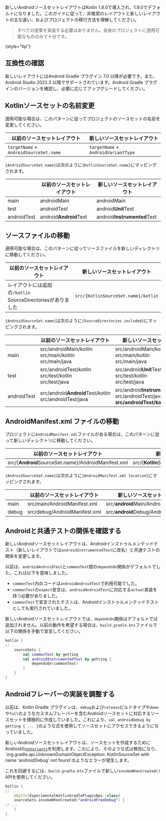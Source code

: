 [//]: # (title: Androidソースセットレイアウト)

新しいAndroidソースセットレイアウトはKotlin 1.8.0で導入され、1.9.0でデフォルトになりました。このガイドに従って、非推奨のレイアウトと新しいレイアウトの主な違い、およびプロジェクトの移行方法を理解してください。

> すべての提案を実装する必要はありません。自身のプロジェクトに適用可能なもののみで十分です。
>
{style="tip"}

## 互換性の確認

新しいレイアウトにはAndroid Gradle プラグイン 7.0 以降が必要です。また、Android Studio 2022.3 以降でサポートされています。Android Gradle プラグインのバージョンを確認し、必要に応じてアップグレードしてください。

## Kotlinソースセットの名前変更

適用可能な場合は、このパターンに従ってプロジェクトのソースセットの名前を変更してください。

| 以前のソースセットレイアウト           | 新しいソースセットレイアウト        |
|------------------------------------|---------------------------------|
| `targetName` + `AndroidSourceSet.name` | `targetName` + `AndroidVariantType` |

`{AndroidSourceSet.name}`は次のように`{KotlinSourceSet.name}`にマッピングされます。

|             | 以前のソースセットレイアウト | 新しいソースセットレイアウト           |
|-------------|--------------------------|------------------------------------|
| main        | androidMain              | androidMain                        |
| test        | androidTest              | android**Unit**Test                |
| androidTest | android**Android**Test   | android**Instrumented**Test        |

## ソースファイルの移動

適用可能な場合は、このパターンに従ってソースファイルを新しいディレクトリに移動してください。

| 以前のソースセットレイアウト                            | 新しいソースセットレイアウト        |
|-------------------------------------------------------|---------------------------------|
| レイアウトには追加の`/kotlin` SourceDirectoriesがありました | `src/{KotlinSourceSet.name}/kotlin` |

`{AndroidSourceSet.name}`は次のように`{SourceDirectories included}`にマッピングされます。

|             | 以前のソースセットレイアウト                                  | 新しいソースセットレイアウト                                                                         |
|-------------|-----------------------------------------------------------|--------------------------------------------------------------------------------------------------|
| main        | src/androidMain/kotlin<br/>src/main/kotlin<br/>src/main/java  | src/androidMain/kotlin<br/>src/main/kotlin<br/>src/main/java                                     |
| test        | src/androidTest/kotlin<br/>src/test/kotlin<br/>src/test/java  | src/android**Unit**Test/kotlin<br/>src/test/kotlin<br/>src/test/java                            |
| androidTest | src/android**Android**Test/kotlin<br/>src/androidTest/java | src/android**Instrumented**Test/kotlin<br/>src/androidTest/java, **src/androidTest/kotlin** |

## AndroidManifest.xml ファイルの移動

プロジェクトに`AndroidManifest.xml`ファイルがある場合は、このパターンに従って新しいディレクトリに移動してください。

| 以前のソースセットレイアウト                            | 新しいソースセットレイアウト                    |
|---------------------------------------------------|---------------------------------------------|
| src/{**Android**SourceSet.name}/AndroidManifest.xml | src/{**Kotlin**SourceSet.name}/AndroidManifest.xml |

`{AndroidSourceSet.name}`は次のように`{AndroidManifest.xml location}`にマッピングされます。

|       | 以前のソースセットレイアウト  | 新しいソースセットレイアウト              |
|-------|---------------------------|-----------------------------------|
| main  | src/main/AndroidManifest.xml  | src/**android**Main/AndroidManifest.xml  |
| debug | src/debug/AndroidManifest.xml | src/**android**Debug/AndroidManifest.xml |

## Androidと共通テストの関係を確認する

新しいAndroidソースセットレイアウトは、Androidインストゥルメンテッドテスト（新しいレイアウトでは`androidInstrumentedTest`に改名）と共通テストの関係を変更します。

以前は、`androidAndroidTest`と`commonTest`間の`dependsOn`関係がデフォルトでした。これは以下を意味しました。

*   `commonTest`内のコードは`androidAndroidTest`で利用可能でした。
*   `commonTest`の`expect`宣言は、`androidAndroidTest`に対応する`actual`実装を持つ必要がありました。
*   `commonTest`で宣言されたテストは、Androidインストゥルメンテッドテストとしても実行されていました。

新しいAndroidソースセットレイアウトでは、`dependsOn`関係はデフォルトでは追加されません。以前の動作を希望する場合は、`build.gradle.kts`ファイルで以下の関係を手動で宣言してください。

```kotlin
kotlin {
// ...
    sourceSets {
        val commonTest by getting
        val androidInstrumentedTest by getting {
            dependsOn(commonTest)
        }
    }
}
```

## Androidフレーバーの実装を調整する

以前は、Kotlin Gradle プラグインは、`debug`および`release`ビルドタイプや`demo`や`full`のようなカスタムフレーバーを含むAndroidソースセットに対応するソースセットを積極的に作成していました。これにより、`val androidDebug by getting { ... }`のような式を使用してソースセットにアクセスできるようになっていました。

新しいAndroidソースセットレイアウトは、ソースセットを作成するためにAndroidの[`onVariants`](https://developer.android.com/reference/tools/gradle-api/8.0/com/android/build/api/variant/AndroidComponentsExtension#onVariants(com.android.build.api.variant.VariantSelector,kotlin.Function1))を利用します。これにより、そのような式は無効になり、`org.gradle.api.UnknownDomainObjectException: KotlinSourceSet with name 'androidDebug' not found`のようなエラーが発生します。

これを回避するには、`build.gradle.kts`ファイルで新しい`invokeWhenCreated()` APIを使用してください。

```kotlin
kotlin {
// ...
    @OptIn(ExperimentalKotlinGradlePluginApi::class)
    sourceSets.invokeWhenCreated("androidFreeDebug") {
// ...
    }
}